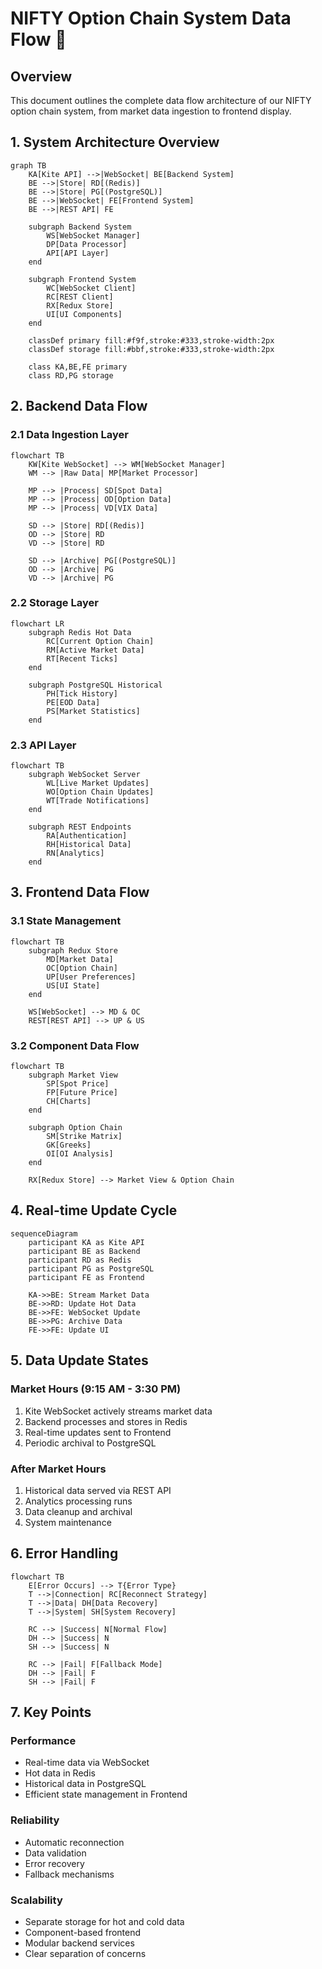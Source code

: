# NIFTY Option Chain System Data Flow 🔄

## Overview

This document outlines the complete data flow architecture of our NIFTY option chain system, from market data ingestion to frontend display.

## 1. System Architecture Overview

```mermaid
graph TB
    KA[Kite API] -->|WebSocket| BE[Backend System]
    BE -->|Store| RD[(Redis)]
    BE -->|Store| PG[(PostgreSQL)]
    BE -->|WebSocket| FE[Frontend System]
    BE -->|REST API| FE
    
    subgraph Backend System
        WS[WebSocket Manager]
        DP[Data Processor]
        API[API Layer]
    end
    
    subgraph Frontend System
        WC[WebSocket Client]
        RC[REST Client]
        RX[Redux Store]
        UI[UI Components]
    end
    
    classDef primary fill:#f9f,stroke:#333,stroke-width:2px
    classDef storage fill:#bbf,stroke:#333,stroke-width:2px
    
    class KA,BE,FE primary
    class RD,PG storage
```

## 2. Backend Data Flow

### 2.1 Data Ingestion Layer
```mermaid
flowchart TB
    KW[Kite WebSocket] --> WM[WebSocket Manager]
    WM --> |Raw Data| MP[Market Processor]
    
    MP --> |Process| SD[Spot Data]
    MP --> |Process| OD[Option Data]
    MP --> |Process| VD[VIX Data]
    
    SD --> |Store| RD[(Redis)]
    OD --> |Store| RD
    VD --> |Store| RD
    
    SD --> |Archive| PG[(PostgreSQL)]
    OD --> |Archive| PG
    VD --> |Archive| PG
```

### 2.2 Storage Layer
```mermaid
flowchart LR
    subgraph Redis Hot Data
        RC[Current Option Chain]
        RM[Active Market Data]
        RT[Recent Ticks]
    end
    
    subgraph PostgreSQL Historical
        PH[Tick History]
        PE[EOD Data]
        PS[Market Statistics]
    end
```

### 2.3 API Layer
```mermaid
flowchart TB
    subgraph WebSocket Server
        WL[Live Market Updates]
        WO[Option Chain Updates]
        WT[Trade Notifications]
    end
    
    subgraph REST Endpoints
        RA[Authentication]
        RH[Historical Data]
        RN[Analytics]
    end
```

## 3. Frontend Data Flow

### 3.1 State Management
```mermaid
flowchart TB
    subgraph Redux Store
        MD[Market Data]
        OC[Option Chain]
        UP[User Preferences]
        US[UI State]
    end
    
    WS[WebSocket] --> MD & OC
    REST[REST API] --> UP & US
```

### 3.2 Component Data Flow
```mermaid
flowchart TB
    subgraph Market View
        SP[Spot Price]
        FP[Future Price]
        CH[Charts]
    end
    
    subgraph Option Chain
        SM[Strike Matrix]
        GK[Greeks]
        OI[OI Analysis]
    end
    
    RX[Redux Store] --> Market View & Option Chain
```

## 4. Real-time Update Cycle

```mermaid
sequenceDiagram
    participant KA as Kite API
    participant BE as Backend
    participant RD as Redis
    participant PG as PostgreSQL
    participant FE as Frontend
    
    KA->>BE: Stream Market Data
    BE->>RD: Update Hot Data
    BE->>FE: WebSocket Update
    BE->>PG: Archive Data
    FE->>FE: Update UI
```

## 5. Data Update States

### Market Hours (9:15 AM - 3:30 PM)
1. Kite WebSocket actively streams market data
2. Backend processes and stores in Redis
3. Real-time updates sent to Frontend
4. Periodic archival to PostgreSQL

### After Market Hours
1. Historical data served via REST API
2. Analytics processing runs
3. Data cleanup and archival
4. System maintenance

## 6. Error Handling

```mermaid
flowchart TB
    E[Error Occurs] --> T{Error Type}
    T -->|Connection| RC[Reconnect Strategy]
    T -->|Data| DH[Data Recovery]
    T -->|System| SH[System Recovery]
    
    RC --> |Success| N[Normal Flow]
    DH --> |Success| N
    SH --> |Success| N
    
    RC --> |Fail| F[Fallback Mode]
    DH --> |Fail| F
    SH --> |Fail| F
```

## 7. Key Points

### Performance
- Real-time data via WebSocket
- Hot data in Redis
- Historical data in PostgreSQL
- Efficient state management in Frontend

### Reliability
- Automatic reconnection
- Data validation
- Error recovery
- Fallback mechanisms

### Scalability
- Separate storage for hot and cold data
- Component-based frontend
- Modular backend services
- Clear separation of concerns
